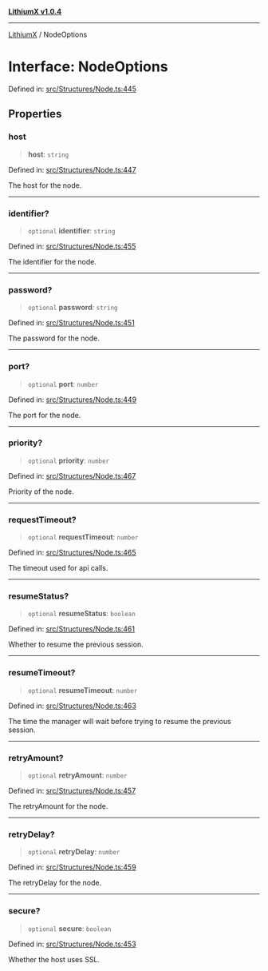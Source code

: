[**LithiumX v1.0.4**](../README.md)

***

[LithiumX](../globals.md) / NodeOptions

# Interface: NodeOptions

Defined in: [src/Structures/Node.ts:445](https://github.com/anantix-network/LithiumX/blob/1ee801f60507a40b0e1da1b728c5a61e34ba8699/src/Structures/Node.ts#L445)

## Properties

### host

> **host**: `string`

Defined in: [src/Structures/Node.ts:447](https://github.com/anantix-network/LithiumX/blob/1ee801f60507a40b0e1da1b728c5a61e34ba8699/src/Structures/Node.ts#L447)

The host for the node.

***

### identifier?

> `optional` **identifier**: `string`

Defined in: [src/Structures/Node.ts:455](https://github.com/anantix-network/LithiumX/blob/1ee801f60507a40b0e1da1b728c5a61e34ba8699/src/Structures/Node.ts#L455)

The identifier for the node.

***

### password?

> `optional` **password**: `string`

Defined in: [src/Structures/Node.ts:451](https://github.com/anantix-network/LithiumX/blob/1ee801f60507a40b0e1da1b728c5a61e34ba8699/src/Structures/Node.ts#L451)

The password for the node.

***

### port?

> `optional` **port**: `number`

Defined in: [src/Structures/Node.ts:449](https://github.com/anantix-network/LithiumX/blob/1ee801f60507a40b0e1da1b728c5a61e34ba8699/src/Structures/Node.ts#L449)

The port for the node.

***

### priority?

> `optional` **priority**: `number`

Defined in: [src/Structures/Node.ts:467](https://github.com/anantix-network/LithiumX/blob/1ee801f60507a40b0e1da1b728c5a61e34ba8699/src/Structures/Node.ts#L467)

Priority of the node.

***

### requestTimeout?

> `optional` **requestTimeout**: `number`

Defined in: [src/Structures/Node.ts:465](https://github.com/anantix-network/LithiumX/blob/1ee801f60507a40b0e1da1b728c5a61e34ba8699/src/Structures/Node.ts#L465)

The timeout used for api calls.

***

### resumeStatus?

> `optional` **resumeStatus**: `boolean`

Defined in: [src/Structures/Node.ts:461](https://github.com/anantix-network/LithiumX/blob/1ee801f60507a40b0e1da1b728c5a61e34ba8699/src/Structures/Node.ts#L461)

Whether to resume the previous session.

***

### resumeTimeout?

> `optional` **resumeTimeout**: `number`

Defined in: [src/Structures/Node.ts:463](https://github.com/anantix-network/LithiumX/blob/1ee801f60507a40b0e1da1b728c5a61e34ba8699/src/Structures/Node.ts#L463)

The time the manager will wait before trying to resume the previous session.

***

### retryAmount?

> `optional` **retryAmount**: `number`

Defined in: [src/Structures/Node.ts:457](https://github.com/anantix-network/LithiumX/blob/1ee801f60507a40b0e1da1b728c5a61e34ba8699/src/Structures/Node.ts#L457)

The retryAmount for the node.

***

### retryDelay?

> `optional` **retryDelay**: `number`

Defined in: [src/Structures/Node.ts:459](https://github.com/anantix-network/LithiumX/blob/1ee801f60507a40b0e1da1b728c5a61e34ba8699/src/Structures/Node.ts#L459)

The retryDelay for the node.

***

### secure?

> `optional` **secure**: `boolean`

Defined in: [src/Structures/Node.ts:453](https://github.com/anantix-network/LithiumX/blob/1ee801f60507a40b0e1da1b728c5a61e34ba8699/src/Structures/Node.ts#L453)

Whether the host uses SSL.
